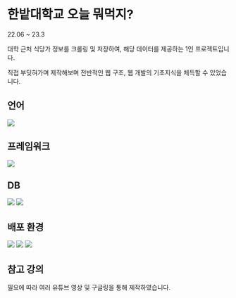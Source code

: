 # 한밭대학교 오늘 뭐먹지?
22.06 ~ 23.3

대학 근처 식당가 정보를 크롤링 및 저장하여,
해당 데이터를 제공하는 1인 프로젝트입니다.

직접 부딪혀가며 제작해보며 전반적인 웹 구조, 웹 개발의 기초지식을 체득할 수 있었습니다.

## 언어
<img src="https://img.shields.io/badge/JavaScript-F7DF1E?style=for-the-badge&logo=JavaScript&logoColor=white"/>

## 프레임워크
<img src="https://img.shields.io/badge/React-61DAFB?style=for-the-badge&logo=React&logoColor=white"/>

## DB
<img src="https://img.shields.io/badge/MySQL-4479A1?style=for-the-badge&logo=MySQL&logoColor=white"/> <img src="https://img.shields.io/badge/MongoDB-47A248?style=for-the-badge&logo=MongoDB&logoColor=white"/>

## 배포 환경
<img src="https://img.shields.io/badge/Nginx-009639?style=for-the-badge&logo=Nginx&logoColor=white"/> <img src="https://img.shields.io/badge/Node.js-339933?style=for-the-badge&logo=Node.js&logoColor=white"/> <img src="https://img.shields.io/badge/Amazon EC2-FF9900?style=for-the-badge&logo=AmazonEC2&logoColor=white"/>

## 참고 강의
필요에 따라 여러 유튜브 영상 및 구글링을 통해 제작하였습니다.
